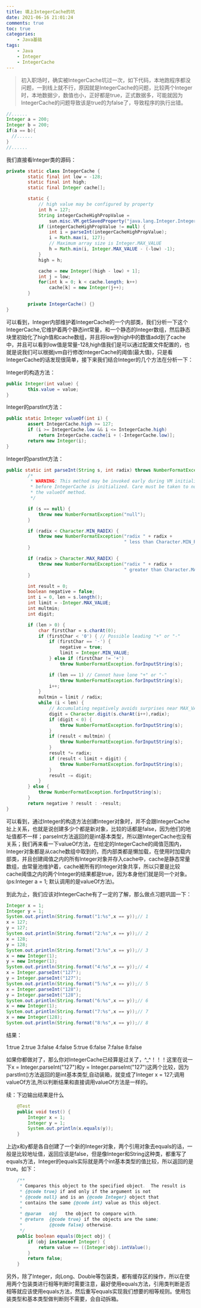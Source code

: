 ```yaml
---
title: 填上IntegerCache的坑
date: 2021-06-16 21:01:24
comments: true
toc: true
categories:
    - Java基础
tags: 
    - Java
    - Integer
    - IntegerCache
---
```


> 初入职场时，确实被IntegerCache坑过一次，如下代码，本地跑程序都没问题，一到线上就不行，原因就是IntegerCache的问题，比较两个Integer时，本地数据少，数值也小，正好都是true，正式数据多，可能就因为IntegerCache的问题导致该是true的为false了，导致程序的执行出错。
  ```java
//......
Integer a = 200;
Integer b = 200;
if(a == b){
    //......
}
//......
  ```

我们直接看Integer类的源码：

```java
private static class IntegerCache {
        static final int low = -128;
        static final int high;
        static final Integer cache[];

        static {
            // high value may be configured by property
            int h = 127;
            String integerCacheHighPropValue =
                sun.misc.VM.getSavedProperty("java.lang.Integer.IntegerCache.high");
            if (integerCacheHighPropValue != null) {
                int i = parseInt(integerCacheHighPropValue);
                i = Math.max(i, 127);
                // Maximum array size is Integer.MAX_VALUE
                h = Math.min(i, Integer.MAX_VALUE - (-low) -1);
            }
            high = h;

            cache = new Integer[(high - low) + 1];
            int j = low;
            for(int k = 0; k < cache.length; k++)
                cache[k] = new Integer(j++);
        }

        private IntegerCache() {}
}
```

可以看到，Integer内部维护着IntegerCache的一个内部类，我们分析一下这个IntegerCache,它维护着两个静态int常量，和一个静态的Integer数组，然后静态块里初始化了high值和cache数组，并且将low到high中的数值add到了cache中，并且可以看到low值是常量-128,high值我们是可以通过配置文件配置的，也就是说我们可以根据jvm自行修改IntegerCache的阈值(最大值)，只是看IntegerCache的话发现很简单，接下来我们结合Integer的几个方法在分析一下：

Integer的构造方法：

```java
public Integer(int value) {
        this.value = value;
}
```

Integer的parstInt方法：

```java
public static Integer valueOf(int i) {
        assert IntegerCache.high >= 127;
        if (i >= IntegerCache.low && i <= IntegerCache.high)
            return IntegerCache.cache[i + (-IntegerCache.low)];
        return new Integer(i);
}
```

Integer的parstInt方法：

```java
public static int parseInt(String s, int radix) throws NumberFormatException {
        /*
         * WARNING: This method may be invoked early during VM initialization
         * before IntegerCache is initialized. Care must be taken to not use
         * the valueOf method.
         */

        if (s == null) {
            throw new NumberFormatException("null");
        }

        if (radix < Character.MIN_RADIX) {
            throw new NumberFormatException("radix " + radix +
                                            " less than Character.MIN_RADIX");
        }

        if (radix > Character.MAX_RADIX) {
            throw new NumberFormatException("radix " + radix +
                                            " greater than Character.MAX_RADIX");
        }

        int result = 0;
        boolean negative = false;
        int i = 0, len = s.length();
        int limit = -Integer.MAX_VALUE;
        int multmin;
        int digit;

        if (len > 0) {
            char firstChar = s.charAt(0);
            if (firstChar < '0') { // Possible leading "+" or "-"
                if (firstChar == '-') {
                    negative = true;
                    limit = Integer.MIN_VALUE;
                } else if (firstChar != '+')
                    throw NumberFormatException.forInputString(s);

                if (len == 1) // Cannot have lone "+" or "-"
                    throw NumberFormatException.forInputString(s);
                i++;
            }
            multmin = limit / radix;
            while (i < len) {
                // Accumulating negatively avoids surprises near MAX_VALUE
                digit = Character.digit(s.charAt(i++),radix);
                if (digit < 0) {
                    throw NumberFormatException.forInputString(s);
                }
                if (result < multmin) {
                    throw NumberFormatException.forInputString(s);
                }
                result *= radix;
                if (result < limit + digit) {
                    throw NumberFormatException.forInputString(s);
                }
                result -= digit;
            }
        } else {
            throw NumberFormatException.forInputString(s);
        }
        return negative ? result : -result;
}
```

可以看到，通过Integer的构造方法创建Integer对象时，并不会跟IntegerCache扯上关系，也就是说创建多少个都是新对象，比较的话都是false，因为他们的地址值都不一样；parseInt方法返回的是int基本类型，所以跟IntegerCache也没有关系；我们再来看一下valueOf方法，在给定的IntegerCache的阈值范围内，Integer对象都是从cache数组中取到的，而内部类都是懒加载，在使用时加载内部类，并且创建阈值之内的所有Integer对象并存入cache中，cache是静态常量数组，由常量池维护着，cache被所有的Integer对象共享，所以只要是比较cache阈值之内的两个Integer的结果都是true，因为本身他们就是同一个对象。(ps:Integer a = 1; 默认调用的是valueOf方法)。

到此为止，我们应该对IntegerCache有了一定的了解，那么做点习题巩固一下：

```java
Integer x = 1;
Integer y = 1;
System.out.println(String.format("1:%s",x == y));// 1
x = 127;
y = 127;
System.out.println(String.format("2:%s",x == y));// 2
x = 128;
y = 128;
System.out.println(String.format("3:%s",x == y));// 3
x = new Integer(1);
y = new Integer(1);
System.out.println(String.format("4:%s",x == y));// 4
x = Integer.parseInt("127");
y = Integer.parseInt("127");
System.out.println(String.format("5:%s",x == y));// 5
x = Integer.parseInt("128");
y = Integer.parseInt("128");
System.out.println(String.format("6:%s",x == y));// 6
x = new Integer(1);
System.out.println(String.format("7:%s",x == y));// 7
x = new Integer(128);
System.out.println(String.format("8:%s",x == y));// 8
```

结果：

1:true
 2:true
 3:false
 4:false
 5:true
 6:false
 7:false
 8:false

如果你都做对了，那么你对IntegerCache已经算是过关了，^_^！！！这里在说一下x = Integer.parseInt("127")和y = Integer.parseInt("127")这两个比较，因为parstInt()方法返回的是int基本类型,自动装箱，就变成了Integer x = 127;调用valueOf方法,所以判断结果和直接调用valueOf方法是一样的。

续：下边输出结果是什么

```java
    @Test
    public void test() {
        Integer x = 1;
        Integer y = 1;
        System.out.println(x.equals(y));
    }
```

上边x和y都是各自创建了一个新的Integer对象，两个引用对象去equals的话，一般是比较地址值，返回应该是false，但是像Integer和String这种类，都重写了equals方法，Integer的equals实际就是两个int基本类型的值比较，所以返回的是true。如下：

```java
    /**
     * Compares this object to the specified object.  The result is
     * {@code true} if and only if the argument is not
     * {@code null} and is an {@code Integer} object that
     * contains the same {@code int} value as this object.
     *
     * @param   obj   the object to compare with.
     * @return  {@code true} if the objects are the same;
     *          {@code false} otherwise.
     */
    public boolean equals(Object obj) {
        if (obj instanceof Integer) {
            return value == ((Integer)obj).intValue();
        }
        return false;
    }
```

另外，除了Integer，向Long、Double等包装类，都有缓存区的操作，所以在使用两个包装类进行相等判断时需要注意，最好使用equals方法，引用类判断是否相等就应该使用equals方法，然后重写equals实现我们想要的相等规则。使用包装类型和基本类型做判断则不需要，会自动拆箱。
